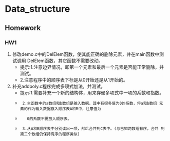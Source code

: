 # Data_structure
## Homework  
### HW1
1. 修改demo.c中的DelElem函数，使其能正确的删除元素，并在main函数中测试调用 DelElem函数，其它函数不需要改动。
    - 提示:1.注意边界情况，即第一个元素和最后一个元素是否能正常删除，并测试。
    - 2.注意程序中的顺序表下标是从0开始还是从1开始的。
2. 补充addpoly.c程序完成多项式加法，并测试。 
    - 提示:1.需要补充一个新的结构体，用来存储多项式中一项的系数和指数。
    -      2.主函数中的a数组和b数组是输入数据，其中有很多值为0的系数，将a和b数组 元素的作为输入数据存入顺序表A和B中，注意值为
    -        0的系数不要放入顺序表。
    -      3.从A和B顺序表中分别读出一项，然后合并到C表中。(与已知两数组有序，合并 到第三个数组仍保持有序的程序类似) 

